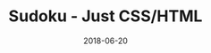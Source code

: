 ---
title: 'Sudoku - Just CSS/HTML'
description: 'Complete a sudoku puzzle without Javascript or server-side interaction.'
gametype: 'hard'
gameid: 53
date: 2018-06-20
tags: []
draft: false
type: 'games'
num19: [{'idx':1,'arr1':[1,2,3,4,5,6,7,8,9],'arr2':[1,2,3,4,5,6,7,8,9]},{'idx':2,'arr1':[1,2,3,4,5,6,7,8,9],'arr2':[1,2,3,4,5,6,7,8,9]},{'idx':3,'arr1':[1,2,3,4,5,6,7,8,9],'arr2':[1,2,3,4,5,6,7,8,9]},{'idx':4,'arr1':[1,2,3,4,5,6,7,8,9],'arr2':[1,2,3,4,5,6,7,8,9]},{'idx':5,'arr1':[1,2,3,4,5,6,7,8,9],'arr2':[1,2,3,4,5,6,7,8,9]},{'idx':6,'arr1':[1,2,3,4,5,6,7,8,9],'arr2':[1,2,3,4,5,6,7,8,9]},{'idx':7,'arr1':[1,2,3,4,5,6,7,8,9],'arr2':[1,2,3,4,5,6,7,8,9]},{'idx':8,'arr1':[1,2,3,4,5,6,7,8,9],'arr2':[1,2,3,4,5,6,7,8,9]},{'idx':9,'arr1':[1,2,3,4,5,6,7,8,9],'arr2':[1,2,3,4,5,6,7,8,9]}]
puzzle: [[5, 7, 3, 0, 0, 4, 0, 0, 0], [4, 1, 0, 5, 0, 3, 0, 0, 0], [0, 0, 0, 0, 0, 0, 0, 4, 0], [0, 9, 0, 1, 0, 0, 0, 7, 0], [3, 0, 2, 0, 0, 0, 0, 0, 8], [0, 5, 0, 3, 0, 0, 0, 6, 0], [0, 0, 0, 0, 0, 0, 0, 2, 0], [1, 3, 0, 4, 0, 9, 0, 0, 0], [8, 2, 4, 0, 0, 7, 0, 0, 0]]
layout: 'sudokucssstatic'
---
